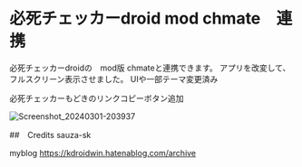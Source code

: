 # 必死チェッカーdroid mod chmate　連携
必死チェッカーdroidの　mod版 chmateと連携できます。 
アプリを改変して、フルスクリーン表示させました。
UIや一部テーマ変更済み

必死チェッカーもどきのリンクコピーボタン追加


![Screenshot_20240301-203937](https://github.com/Kdroidwin/hissi_-droid-modified-by-kdroidwin/assets/144515909/b463e6b6-aa20-48c9-a488-a3d6a73cbcaa)


##　Credits
sauza-sk

myblog
https://kdroidwin.hatenablog.com/archive
